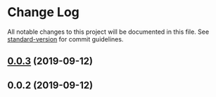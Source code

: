 # Change Log

All notable changes to this project will be documented in this file. See [standard-version](https://github.com/conventional-changelog/standard-version) for commit guidelines.

## [0.0.3](https://github.com/flyhuang/react-layout-setting/compare/v0.0.2...v0.0.3) (2019-09-12)



## 0.0.2 (2019-09-12)
